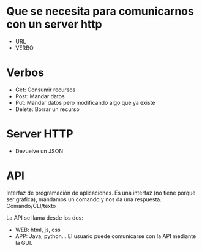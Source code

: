 # Que se necesita para comunicarnos con un server http

- URL 
- VERBO

# Verbos

- Get: Consumir recursos
- Post: Mandar datos
- Put: Mandar datos pero modificando algo que ya existe
- Delete: Borrar un recurso

# Server HTTP

- Devuelve un JSON

# API

Interfaz de programación de aplicaciones.
Es una interfaz (no tiene porque ser gráfica), mandamos un comando y nos da una respuesta.
Comando/CLI/texto

La API se llama desde los dos:
- WEB: html, js, css
- APP: Java, python...
El usuario puede comunicarse con la API mediante la GUI.
